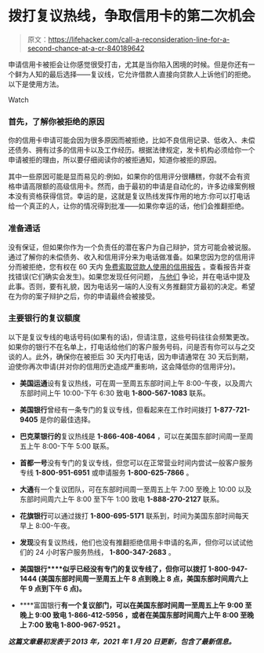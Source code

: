 # 拨打复议热线，争取信用卡的第二次机会

> 原文：<https://lifehacker.com/call-a-reconsideration-line-for-a-second-chance-at-a-cr-840189642>

申请信用卡被拒会让你感觉很受打击，尤其是当你陷入困境的时候。但是你还有一个鲜为人知的最后选择——复议线，它允许借款人直接向贷款人上诉他们的拒绝。以下是使用方法。

Watch

### **首先，了解你被拒绝的原因**

你的信用卡申请可能会因为很多原因而被拒绝，比如不良信用记录、低收入、未偿还债务、拥有过多的信用卡以及工作经历。根据法律规定，发卡机构必须给你一个申请被拒的理由，所以要仔细阅读你的被拒通知，知道你被拒的原因。

其中一些原因可能是显而易见的:例如，如果你的信用评分很糟糕，你就不会有资格申请高限额的高级信用卡。然而，由于最初的申请是自动化的，许多边缘案例根本没有资格获得信贷。幸运的是，这就是复议热线发挥作用的地方:你可以打电话给一个真正的人，让你的情况得到批准——如果你幸运的话，他们会推翻拒绝。

### **准备通话**

没有保证，但如果你作为一个负责任的潜在客户为自己辩护，贷方可能会被说服。通过了解你的未偿债务、收入和信用评分来为电话做准备。如果您因为您的信用评分而被拒绝，您有权在 60 天内 [免费索取贷款人使用的信用报告](https://www.consumer.ftc.gov/articles/0155-free-credit-reports#:~:text=A%3A%20Under%20federal%20law%2C%20you,receiving%20notice%20of%20the%20action.) 。查看报告并查找错误(它们确实会发生)。如果您发现任何问题， [与他们](https://www.consumer.ftc.gov/articles/0151-disputing-errors-credit-reports) 争论，并在电话中提及此事。否则，要有礼貌，因为电话另一端的人没有义务推翻贷方最初的决定。希望在为你的案子辩护之后，你的申请最终会被接受。

### **主要银行的复议额度**

以下是复议专线的电话号码(如果有的话)，但请注意，这些号码往往会频繁更改。如果你的银行不在名单上，打电话给他们的客户服务号码，问是否有你可以与之交谈的人。此外，确保你在被拒后 30 天内打电话，因为申请通常在 30 天后到期，迫使你再次申请(并对你的信用历史造成严重影响，这会降低你的信用评分)。

*   **美国运通**设有复议热线，可在周一至周五东部时间上午 8:00-午夜，以及周六东部时间上午 10:00-下午 6:30 致电 **1-800-567-1083** 联系。
*   **美国银行**曾经有一条专门的复议专线，但看起来在工作时间拨打 **1-877-721-9405** 是你的最佳选择。
*   **巴克莱银行的**复议热线是 **1-866-408-4064** ，可以在美国东部时间周一至周五上午 8:00-下午 5:00 联系。
*   **首都一号**没有专门的复议专线，但您可以在正常营业时间内尝试一般客户服务专线 **1-800-951-6951** 或申请服务 **1-800-625-7866** 。
*   **大通**有一个复议团队，可在东部时间周一至周五上午 7:00 至晚上 10:00 以及东部时间周六上午 8:00 至下午 1:00 致电 **1-888-270-2127** 联系。
*   **花旗银行**可以通过拨打 **1-800-695-5171** 联系到，时间为美国东部时间每天早上 8:00-午夜。
*   **发现**没有复议热线，他们也没有推翻拒绝信用卡申请的名声，但你可以试试他们的 24 小时客户服务热线， **1-800-347-2683** 。

*   **美国银行****似乎已经没有专门的复议专线了，但你可以拨打 **1-800-947-1444** (美国东部时间周一至周五上午 8 点到晚上 8 点，美国东部时间周六上午 9 点到下午 6 点)。**
*   ****富国银行**有一个复议部门，可以在美国东部时间周一至周五上午 9:00 至晚上 9:00 致电 **1-866-412-5956** ，或者在美国东部时间周六上午 8:00 至晚上 7:00 致电 **1-800-967-9521** 。**

***这篇文章最初发表于 2013 年，2021 年 1 月 20 日更新，包含了最新信息。***